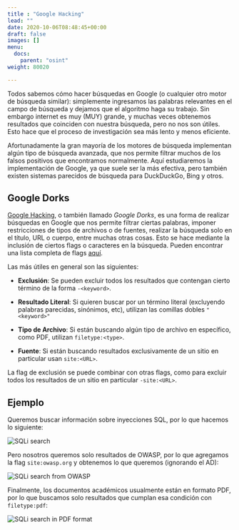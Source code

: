 ```yaml
---
title : "Google Hacking"
lead: ""
date: 2020-10-06T08:48:45+00:00
draft: false
images: []
menu:
  docs:
    parent: "osint"
weight: 80020

---
```


Todos sabemos cómo hacer búsquedas en Google (o cualquier otro motor de búsqueda similar):
simplemente ingresamos las palabras relevantes en el campo de búsqueda y dejamos que el algoritmo haga su
trabajo. Sin embargo internet es muy (MUY) grande, y muchas veces obtenemos resultados que coinciden con
nuestra búsqueda, pero no nos son útiles. Esto hace que el proceso de investigación sea más lento y menos
eficiente.

Afortunadamente la gran mayoría de los motores de búsqueda implementan algún tipo de búsqueda avanzada, que nos
permite filtrar muchos de los falsos positivos que encontramos normalmente. Aquí estudiaremos la implementación
de Google, ya que suele ser la más efectiva, pero también existen sistemas parecidos de búsqueda para
DuckDuckGo, Bing y otros.

## Google Dorks

[Google Hacking](https://en.wikipedia.org/wiki/Google_hacking), o también llamado _Google Dorks_, es una
forma de realizar búsquedas en Google que nos permite filtrar ciertas palabras, imponer restricciones de
tipos de archivos o de fuentes, realizar la búsqueda solo en el título, URL o cuerpo, entre muchas otras cosas.
Esto se hace mediante la inclusión de ciertos flags o caracteres en la búsqueda. Pueden encontrar una
lista completa de flags [aquí](https://gbhackers.com/latest-google-dorks-list/).

Las más útiles en general son las siguientes:
* **Exclusión**: Se pueden excluir todos los resultados que contengan cierto término de la forma `-<keyword>`.

* **Resultado Literal**: Si quieren buscar por un término literal (excluyendo palabras parecidas, sinónimos, etc),
  utilizan las comillas dobles `"<keyword>"`

* **Tipo de Archivo**: Si están buscando algún tipo de archivo en específico, como PDF,
  utilizan `filetype:<type>`.

* **Fuente**: Si están buscando resultados exclusivamente de un sitio en particular usan `site:<URL>`.

La flag de exclusión se puede combinar con otras flags, como para excluir todos los resultados de un
sitio en particular `-site:<URL>`.

## Ejemplo

Queremos buscar información sobre inyecciones SQL, por lo que hacemos lo siguiente:

![SQLi search](../google-search1.png)

Pero nosotros queremos solo resultados de OWASP, por lo que agregamos la flag `site:owasp.org` y obtenemos
lo que queremos (ignorando el AD):

![SQLi search from OWASP](../google-search2.png)

Finalmente, los documentos académicos usualmente están en formato PDF, por lo que buscamos solo resultados
que cumplan esa condición con `filetype:pdf`:

![SQLi search in PDF format](../google-search3.png)

